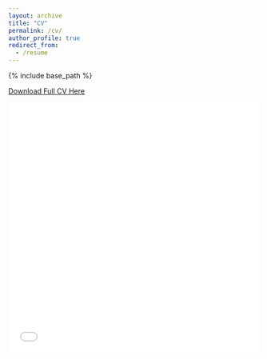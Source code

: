 ```yaml
---
layout: archive
title: "CV"
permalink: /cv/
author_profile: true
redirect_from:
  - /resume
---
```


{% include base_path %}

[Download Full CV Here](http://rfrancolini.github.io/files/FrancoliniDec2021CV.pdf)

<iframe src="/files/FrancoliniJuly2021CV.pdf" width="100%" height="500" frameborder="no" border="0" marginwidth="0" marginheight="0"></iframe>

